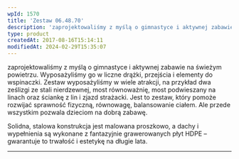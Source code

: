 ```yaml
---
wpId: 1570
title: 'Zestaw 06.48.70'
description: 'zaprojektowaliśmy z myślą o gimnastyce i aktywnej zabawie na świeżym powietrzu. Wyposażyliśmy go w liczne drążki, przejścia i elementy do wspinaczki. Zestaw wyposażyliśmy w wiele atrakcji, na przykład dwa ześlizgi ze stali nierdzewnej, most równoważnię, most podwieszany na linach oraz ściankę z lin i zjazd strażacki. Jest to zestaw, który pomoże rozwijać sprawność fizyczną, równowagę, ...'
type: product
createdAt: 2017-08-16T15:14:11
modifiedAt: 2024-02-29T15:35:07
---
```



zaprojektowaliśmy z myślą o gimnastyce i aktywnej zabawie na świeżym powietrzu. Wyposażyliśmy go w liczne drążki, przejścia i elementy do wspinaczki. Zestaw wyposażyliśmy w wiele atrakcji, na przykład dwa ześlizgi ze stali nierdzewnej, most równoważnię, most podwieszany na linach oraz ściankę z lin i zjazd strażacki. Jest to zestaw, który pomoże rozwijać sprawność fizyczną, równowagę, balansowanie ciałem. Ale przede wszystkim pozwala dzieciom na dobrą zabawę.

Solidna, stalowa konstrukcja jest malowana proszkowo, a dachy i wypełnienia są wykonane z fantazyjnie grawerowanych płyt HDPE – gwarantuje to trwałość i estetykę na długie lata.

* * *